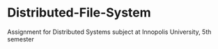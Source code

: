 # Distributed-File-System
Assignment for Distributed Systems subject at Innopolis University, 5th semester
